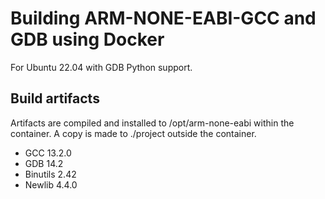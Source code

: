 # Building ARM-NONE-EABI-GCC and GDB using Docker

For Ubuntu 22.04 with GDB Python support.

## Build artifacts

Artifacts are compiled and installed to /opt/arm-none-eabi within the container. A copy is made to ./project outside the container.

* GCC 13.2.0
* GDB 14.2
* Binutils 2.42
* Newlib 4.4.0


